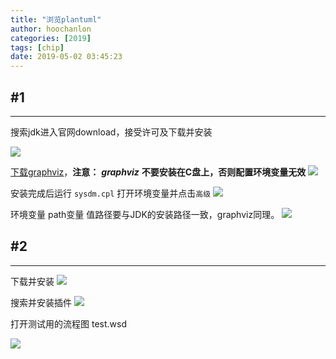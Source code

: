 ```yaml
---
title: "浏览plantuml"
author: hoochanlon
categories: [2019]
tags: [chip]
date: 2019-05-02 03:45:23
---
```


## #1
---
搜索jdk进入官网download，接受许可及下载并安装

<!-- more -->

![](https://i.postimg.cc/447CVFzv/2019-04-05-222706.png)

[下载graphviz](https://graphviz.gitlab.io/download/)，**注意：** ***graphviz*** **不要安装在C盘上，否则配置环境变量无效**
![](https://i.postimg.cc/g2qPf8j2/20190502035702.png)

安装完成后运行 `sysdm.cpl` 打开环境变量并点击`高级`
![](https://i.postimg.cc/pLcVPczm/2019-04-05-230724.png)

环境变量 path变量 值路径要与JDK的安装路径一致，graphviz同理。
![](https://i.postimg.cc/6QhKbHcj/2019-04-05-225827.png)

## #2
---
下载并安装
![](https://i.postimg.cc/htRCYKfs/2019-04-05-231436.png)

搜索并安装插件
![](https://i.postimg.cc/zXmhTjtb/2019-04-05-232113.png)  

打开测试用的流程图 test.wsd

![](https://i.postimg.cc/RVVTWGN7/2019-04-05-232614.png)